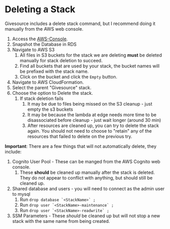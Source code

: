 # Deleting a Stack
Givesource includes a delete stack command, but I recommend doing it manually from the AWS web console.  
1. Access the [AWS-Console](aws-account.md#console).
1. Snapshot the Database in RDS
1. Navigate to AWS S3
   1. All files in S3 buckets for the stack we are deleting **must** be deleted manually for stack deletion to succeed.
   1. Find all buckets that are used by your stack, the bucket names will be prefixed with the stack name.
   1. Click on the bucket and click the `Empty` button.
1. Navigate to AWS CloudFormation.
1. Select the parent "Givesource" stack.
1. Choose the option to Delete the stack.
   1. If stack deletion fails
      1. It may be due to files being missed on the S3 cleanup - just empty the s3 buckets
      1. It may be because the lambda at edge needs more time to be disassociated before cleanup - just wait longer (around 30 min)
      1. After resources are cleaned up, you can try to delete the stack again.  You should not need to choose to "retain" any of the resources that failed to delete on the previous try.

**Important**: There are a few things that will not automatically delete, they include:  
1. Cognito User Pool - These can be manged from the AWS Cognito web console.
   1. These **should** be cleaned up manually after the stack is deleted.  They do not appear to conflict with anything, but should still be cleaned up.
1. Shared database and users - you will need to connect as the admin user to mysql
   1. Run ``drop database `<StackName>` ;``
   1. Run ``drop user `<StackName>-maintenance` ;``
   1. Run ``drop user `<StackName>-readwrite` ;``
1. SSM Parameters - These _should_ be cleaned up but will not stop a new stack with the same name from being created.
